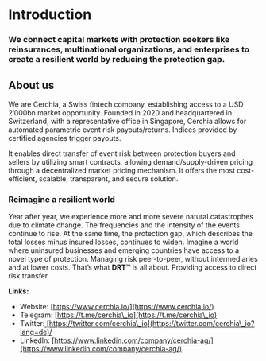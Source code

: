 # Introduction

### We connect capital markets with protection seekers like reinsurances, multinational organizations, and enterprises to create a resilient world by reducing the protection gap.

## About us

We are Cerchia, a Swiss fintech company, establishing access to a USD 2’000bn market opportunity. Founded in 2020 and headquartered in Switzerland, with a representative office in Singapore, Cerchia allows for automated parametric event risk payouts/returns. Indices provided by certified agencies trigger payouts.

It enables direct transfer of event risk between protection buyers and sellers by utilizing smart contracts, allowing demand/supply-driven pricing through a decentralized market pricing mechanism. It offers the most cost-efficient, scalable, transparent, and secure solution.

### Reimagine a resilient world

Year after year, we experience more and more severe natural catastrophes due to climate change. The frequencies and the intensity of the events continue to rise. At the same time, the protection gap, which describes the total losses minus insured losses, continues to widen. Imagine a world where uninsured businesses and emerging countries have access to a novel type of protection. Managing risk peer-to-peer, without intermediaries and at lower costs. That’s what **DRT™** is all about. Providing access to direct risk transfer.

**Links:**

* Website: [https://www.cerchia.io/](https://www.cerchia.io/)
* Telegram: [https://t.me/cerchia\_io](https://t.me/cerchia\_io)
* Twitter:[ ](https://twitter.com/cerchia\_io?lang=de)[https://twitter.com/cerchia\_io](https://twitter.com/cerchia\_io?lang=de)/
* LinkedIn: [https://www.linkedin.com/company/cerchia-ag/](https://www.linkedin.com/company/cerchia-ag/)

